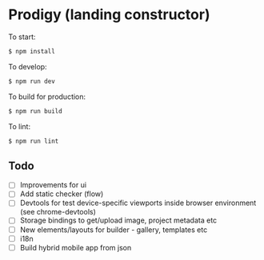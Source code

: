 # Prodigy (landing constructor)

To start:

```bash
$ npm install
```

To develop:

```bash
$ npm run dev
```

To build for production:

```bash
$ npm run build
````

To lint:

```bash
$ npm run lint
```

## Todo

* [ ] Improvements for ui
* [ ] Add static checker (flow)
* [ ] Devtools for test device-specific viewports inside browser environment (see chrome-devtools)
* [ ] Storage bindings to get/upload image, project metadata etc
* [ ] New elements/layouts for builder - gallery, templates etc
* [ ] i18n
* [ ] Build hybrid mobile app from json
